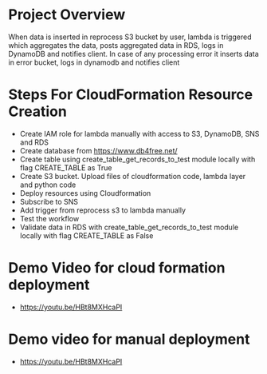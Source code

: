 # Project Overview
When data is inserted in reprocess S3 bucket by user, lambda is triggered which aggregates the data, posts aggregated
data in RDS, logs in DynamoDB and notifies client. In case of any processing error it inserts data in error bucket,
logs in dynamodb and notifies client

# Steps For CloudFormation Resource Creation
* Create IAM role for lambda manually with access to S3, DynamoDB, SNS and RDS
* Create database from https://www.db4free.net/
* Create table using create_table_get_records_to_test module locally with flag CREATE_TABLE as True
* Create S3 bucket. Upload files of cloudformation code, lambda layer and python code
* Deploy resources using Cloudformation
* Subscribe to SNS
* Add trigger from reprocess s3 to lambda manually
* Test the workflow
* Validate data in RDS with create_table_get_records_to_test module locally with flag CREATE_TABLE as False

# Demo Video for cloud formation deployment
* https://youtu.be/HBt8MXHcaPI

# Demo video for manual deployment
* https://youtu.be/HBt8MXHcaPI
